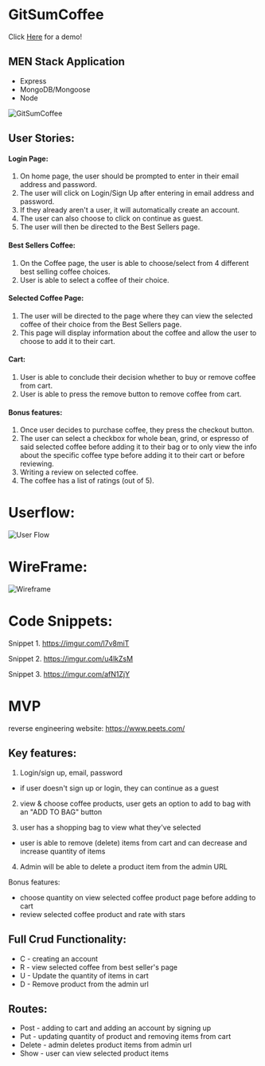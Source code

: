 # GitSumCoffee

Click [Here](https://gitsumcoffee.herokuapp.com/) for a demo!

## MEN Stack Application
- Express
- MongoDB/Mongoose
- Node

![GitSumCoffee](https://imgur.com/6rOohoK.jpg)
## User Stories:

#### Login Page:
1. On home page, the user should be prompted to enter in their email address and password.
2. The user will click on Login/Sign Up after entering in email address and password.
3. If they already aren't a user, it will automatically create an account.
4. The user can also choose to click on continue as guest.
5. The user will then be directed to the Best Sellers page.
#### Best Sellers Coffee:
1. On the Coffee page, the user is able to choose/select from 4 different best selling coffee choices.
2. User is able to select a coffee of their choice.
#### Selected Coffee Page:
1. The user will be directed to the page where they can view the selected coffee of their choice from the Best Sellers page.
2. This page will display information about the coffee and allow the user to choose to add it to their cart.
#### Cart:
1. User is able to conclude their decision whether to buy or remove coffee from cart.
2. User is able to press the remove button to remove coffee from cart.
#### Bonus features:
1. Once user decides to purchase coffee, they press the checkout button.
2. The user can select a checkbox for whole bean, grind, or espresso of said selected coffee before adding it to their bag or to only view the info about the specific coffee type before adding it to their cart or before reviewing.
3. Writing a review on selected coffee.
4. The coffee has a list of ratings (out of 5).

# Userflow: 
![User Flow](https://imgur.com/PE4DP4p.jpg)

# WireFrame:
![Wireframe](https://imgur.com/R97II8S.jpg)

# Code Snippets:
Snippet 1. https://imgur.com/l7v8miT

Snippet 2. https://imgur.com/u4lkZsM

Snippet 3. https://imgur.com/afN1ZjY

# MVP
reverse engineering website: https://www.peets.com/

## Key features:
1. Login/sign up, email, password
- if user doesn't sign up or login, they can continue as a guest

2. view & choose coffee products, user gets an option to add to bag with an "ADD TO BAG" button

3. user has a shopping bag to view what they've selected
- user is able to remove (delete) items from cart and can decrease and increase quantity of items

4. Admin will be able to delete a product item from the admin URL

Bonus features:
- choose quantity on view selected coffee product page before adding to cart
- review selected coffee product and rate with stars

## Full Crud Functionality:
- C - creating an account 
- R - view selected coffee from best seller's page
- U - Update the quantity of items in cart
- D - Remove product from the admin url

## Routes:
- Post - adding to cart and adding an account by signing up
- Put - updating quantity of product and removing items from cart
- Delete - admin deletes product items from admin url
- Show - user can view selected product items

